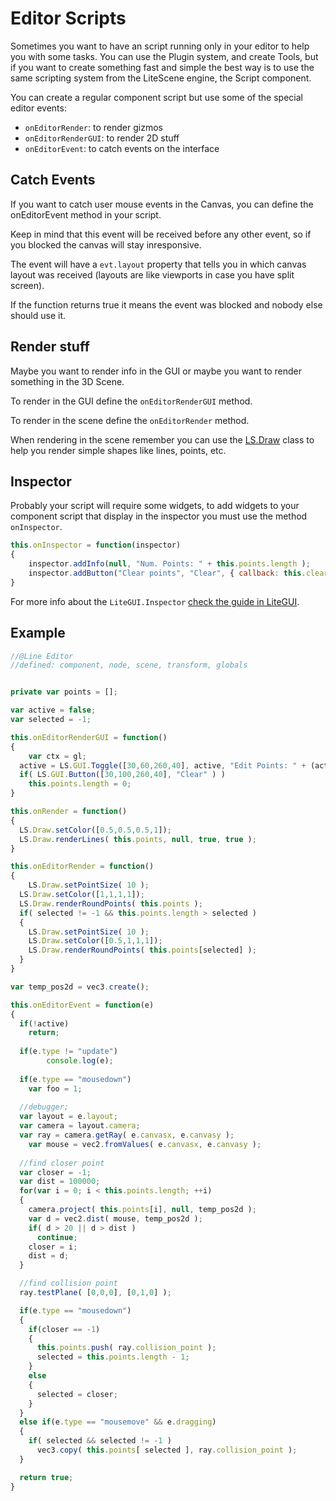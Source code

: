 # Editor Scripts

Sometimes you want to have an script running only in your editor to help you with some tasks.
You can use the Plugin system, and create Tools, but if you want to create something fast and simple the best way is to use the same scripting system from the LiteScene engine, the Script component.

You can create a regular component script but use some of the special editor events:

- ```onEditorRender```: to render gizmos
- ```onEditorRenderGUI```: to render 2D stuff
- ```onEditorEvent```: to catch events on the interface

## Catch Events

If you want to catch user mouse events in the Canvas, you can define the onEditorEvent method in your script.

Keep in mind that this event will be received before any other event, so if you blocked the canvas will stay inresponsive.

The event will have a ```evt.layout``` property that tells you in which canvas layout was received (layouts are like viewports in case you have split screen).

If the function returns true it means the event was blocked and nobody else should use it.

## Render stuff

Maybe you want to render info in the GUI or maybe you want to render something in the 3D Scene.

To render in the GUI define the ```onEditorRenderGUI``` method.

To render in the scene define the ```onEditorRender``` method.

When rendering in the scene remember you can use the [LS.Draw](https://github.com/jagenjo/litescene.js/blob/master/guides/draw.md) class to help you render simple shapes like lines, points, etc.

## Inspector

Probably your script will require some widgets, to add widgets to your component script that display in the inspector you must use the method ```onInspector```.

```js
this.onInspector = function(inspector)
{
	inspector.addInfo(null, "Num. Points: " + this.points.length );
	inspector.addButton("Clear points", "Clear", { callback: this.clearPoints.bind(this) } );
}
```

For more info about the ```LiteGUI.Inspector``` [check the guide in LiteGUI](https://github.com/jagenjo/litegui.js/blob/master/guides/inspector.md).

## Example

```js
//@Line Editor
//defined: component, node, scene, transform, globals


private var points = [];

var active = false;
var selected = -1;

this.onEditorRenderGUI = function()
{
	var ctx = gl;
  active = LS.GUI.Toggle([30,60,260,40], active, "Edit Points: " + (active ? "On": "Off") );
  if( LS.GUI.Button([30,100,260,40], "Clear" ) )
    this.points.length = 0;
}

this.onRender = function()
{
  LS.Draw.setColor([0.5,0.5,0.5,1]);
  LS.Draw.renderLines( this.points, null, true, true );
}

this.onEditorRender = function()
{
	LS.Draw.setPointSize( 10 );
  LS.Draw.setColor([1,1,1,1]);
  LS.Draw.renderRoundPoints( this.points );
  if( selected != -1 && this.points.length > selected )
  {
    LS.Draw.setPointSize( 10 );
    LS.Draw.setColor([0.5,1,1,1]);
    LS.Draw.renderRoundPoints( this.points[selected] );
  } 
}

var temp_pos2d = vec3.create();

this.onEditorEvent = function(e)
{
  if(!active)
    return;
  
  if(e.type != "update")
		console.log(e);
  
  if(e.type == "mousedown")
  	var foo = 1;
  
  //debugger;
  var layout = e.layout;
  var camera = layout.camera;
  var ray = camera.getRay( e.canvasx, e.canvasy );
	var mouse = vec2.fromValues( e.canvasx, e.canvasy );
  
  //find closer point
  var closer = -1;
  var dist = 100000;
  for(var i = 0; i < this.points.length; ++i)
  {
    camera.project( this.points[i], null, temp_pos2d );
    var d = vec2.dist( mouse, temp_pos2d );
    if( d > 20 || d > dist )
      continue;
    closer = i;
    dist = d;
  }

  //find collision point
  ray.testPlane( [0,0,0], [0,1,0] );

  if(e.type == "mousedown")
  {
    if(closer == -1)
    {
      this.points.push( ray.collision_point );
      selected = this.points.length - 1;
    }
    else
    {
      selected = closer;
    }
  }
  else if(e.type == "mousemove" && e.dragging)
  {
    if( selected && selected != -1 )      
      vec3.copy( this.points[ selected ], ray.collision_point );
  }

  return true;
}
```
